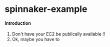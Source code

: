 # spinnaker-example
#### Introduction
1. Don't have your EC2 be publically available !!
2. Ok, maybe you have to 
